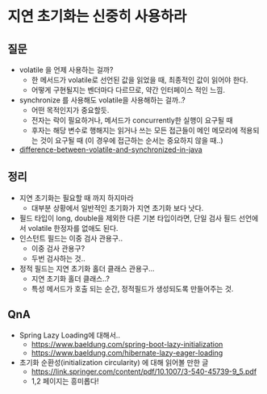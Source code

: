 # 지연 초기화는 신중히 사용하라

## 질문

- volatile 을 언제 사용하는 걸까?
  - 한 메서드가 volatile로 선언된 값을 읽었을 때, 최종적인 값이 읽어야 한다. 
  - 어떻게 구현될지는 벤더마다 다르므로, 약간 인터페이스 적인 느낌.
- synchronize 를 사용해도 volatile을 사용해하는 걸까..?
  - 어떤 목적인지가 중요할듯.
  - 전자는 락이 필요하거나, 메서드가 concurrently한 실행이 요구될 때
  - 후자는 해당 변수로 행해지는 읽거나 쓰는 모든 접근들이 메인 메모리에 적용되는 것이 요구될 때 (이 경우에 접근하는 순서는 중요하지 않을 때..)
- [difference-between-volatile-and-synchronized-in-java](https://stackoverflow.com/questions/3519664/difference-between-volatile-and-synchronized-in-java)

## 정리

- 지연 초기화는 필요할 때 까지 하지마라
  - 대부분 상황에서 일반적인 초기화가 지연 초기화 보다 낫다.
- 필드 타입이 long, double을 제외한 다른 기본 타입이라면, 단일 검사 필드 선언에서 volatile 한정자를 없애도 된다.
- 인스턴트 필드는 이중 검사 관용구..
  - 이중 검사 관용구?
  - 두번 검사하는 것..
- 정적 필드는 지연 초기화 홀더 클래스 관용구...
  - 지연 초기화 홀더 클래스..?
  - 특성 메서드가 호출 되는 순간, 정적필드가 생성되도록 만들어주는 것.



## QnA
- Spring Lazy Loading에 대해서..
  - https://www.baeldung.com/spring-boot-lazy-initialization
  - https://www.baeldung.com/hibernate-lazy-eager-loading
- 초기화 순환성(initialization circularity) 에 대해 읽어볼 만한 글 
  - https://link.springer.com/content/pdf/10.1007/3-540-45739-9_5.pdf
  - 1,2 페이지는 흥미롭다!
